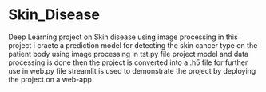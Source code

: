 # Skin_Disease
Deep Learning project on Skin disease using image processing 
in this project i craete a prediction model for detecting the skin cancer type on the patient body using image processing
in tst.py file project model and data processing is done then the project is converted into a .h5 file for further use
in web.py file streamlit is used to demonstrate the project by deploying the project on a web-app
